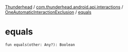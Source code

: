 [Thunderhead](../../index.md) / [com.thunderhead.android.api.interactions](../index.md) / [OneAutomaticInteractionExclusion](index.md) / [equals](./equals.md)

# equals

`fun equals(other: Any?): Boolean`